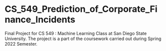 # CS_549_Prediction_of_Corporate_Finance_Incidents
Final Project for CS 549 : Machine Learning Class at San Diego State University. The project is a part of the coursework carried out during Spring 2022 Semester.
